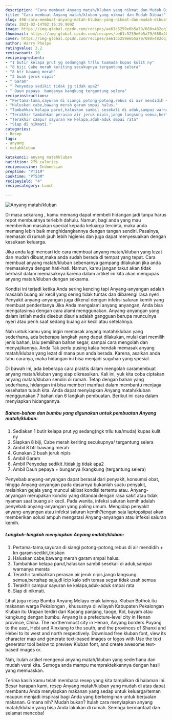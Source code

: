 ```yaml
---
description: "Cara membuat Anyang matah/kluban yang nikmat dan Mudah Dibuat"
title: "Cara membuat Anyang matah/kluban yang nikmat dan Mudah Dibuat"
slug: 498-cara-membuat-anyang-matah-kluban-yang-nikmat-dan-mudah-dibuat
date: 2021-02-14T02:16:29.909Z
image: https://img-global.cpcdn.com/recipes/ae61c5259e6b5a79/680x482cq70/anyang-matahkluban-foto-resep-utama.jpg
thumbnail: https://img-global.cpcdn.com/recipes/ae61c5259e6b5a79/680x482cq70/anyang-matahkluban-foto-resep-utama.jpg
cover: https://img-global.cpcdn.com/recipes/ae61c5259e6b5a79/680x482cq70/anyang-matahkluban-foto-resep-utama.jpg
author: Harry Phelps
ratingvalue: 3.2
reviewcount: 10
recipeingredient:
- "1 butir kelapa prut yg sedangngk trllu tuamuda kupas kulit ny"
- "8 biji Cabe merah keriting secukupnya tergantung selera"
- "8 btr bawang merah"
- "2 buah jeruk nipis"
- " Garam"
- " Penyedap sedikit tidak jg tidak apa2"
- " Daun pepaya  bunganya kangkung tergantung selera"
recipeinstructions:
- "Pertama-tama,sayuran di siangi potong-potong,rebus di air mendidih + kn garam sedikit,tiriskan"
- "Haluskan cabe,bawang merah garam smpai halus."
- "Tambahkan kelapa parut,haluskan sambil sesekali di aduk,sampai warnanya merata"
- "Terakhir tambahkan perasan air jeruk nipis,jangn langsung semua,bertahap saja,di icip kalo sdh terasa segar tidak usah semua"
- "Terakhir campur sayuran ke kelapa,aduk-aduk smpai rata"
- "Siap di nikmati."
categories:
- Resep
tags:
- anyang
- matahkluban

katakunci: anyang matahkluban 
nutrition: 279 calories
recipecuisine: Indonesian
preptime: "PT11M"
cooktime: "PT53M"
recipeyield: "4"
recipecategory: Lunch

---
```



![Anyang matah/kluban](https://img-global.cpcdn.com/recipes/ae61c5259e6b5a79/680x482cq70/anyang-matahkluban-foto-resep-utama.jpg)

Di masa  sekarang , kamu memang dapat membeli hidangan jadi tanpa harus repot membuatnya terlebih dahulu. Namun, bagi anda yang mau memberikan masakan special kepada keluarga tercinta, maka anda memang lebih baik menghidangkannya dengan tangan sendiri. Pasalnya, memasak di rumah jauh lebih higienis dan juga dapat menyesuaikan dengan kesukaan keluarga.

Jika anda lagi mencari ide cara membuat anyang matah/kluban yang lezat dan mudah dibuat,maka anda sudah berada di tempat yang tepat. Cara membuat anyang matah/kluban  sebenarnya gampang dilakukan jika anda memasaknya dengan hati-hati. Namun, kamu jangan takut akan tidak berhasil dalam memasaknya 
karena dalam artikel ini kita akan mengupas anyang matah/kluban dengan seksama.  

Kondisi ini terjadi ketika Anda sering kencing tapi Anyang-anyangan adalah masalah buang air kecil yang sering tidak tuntas dan dibarengi rasa nyeri. Penyakit anyang-anyangan juga dikenal dengan infeksi saluran kemih yang membuat penderitanya Jika Anda mengalami anyang anyangan, Anda bisa mengatasinya dengan cara alami menggunakan. Anyang-anyangan yang dalam istilah medis disebut disuria adalah gangguan berupa munculnya nyeri atau perih saat sedang buang air kecil atau setelahnya.

Nah untuk kamu yang ingin memasak anyang matah/kluban yang sederhana, ada beberapa langkah yang dapat dilakukan, mulai dari memilih jenis bahan, lalu pemilihan bahan segar, sampai cara mengolah dan menyajikannya. Anda Tak perlu pusing kalau hendak memasak anyang matah/kluban yang lezat di mana pun anda berada. Karena, asalkan anda  tahu caranya, maka hidangan ini bisa menjadi suguhan yang spesial.

Di bawah ini, ada beberapa cara praktis  dalam mengolah caramembuat anyang matah/kluban yang siap dikreasikan. Kali ini, yuk kita coba ciptakan anyang matah/kluban sendiri di rumah. Tetap dengan bahan yang sederhana, hidangan ini bisa memberi manfaat dalam membantu menjaga kesehatan tubuh kita. Anda dapat menyiapkan Anyang matah/kluban menggunakan 7 bahan dan 6 langkah pembuatan. Berikut ini cara dalam menyiapkan hidangannya.

<!--inarticleads1-->

##### Bahan-bahan dan bumbu yang digunakan untuk pembuatan Anyang matah/kluban:

1. Sediakan 1 butir kelapa prut yg sedang(ngk trllu tua/muda) kupas kulit ny
1. Siapkan 8 biji, Cabe merah keriting secukupnya/ tergantung selera
1. Ambil 8 btr bawang merah
1. Gunakan 2 buah jeruk nipis
1. Ambil  Garam
1. Ambil  Penyedap sedikit /tidak jg tidak apa2
1. Ambil  Daun pepaya + bunganya /kangkung (tergantung selera)


Penyebab anyang-anyangan dapat berasal dari penyakit, konsumsi obat, hingga Anyang-anyangan pada dasarnya bukanlah suatu penyakit, melainkan gejala yang muncul akibat kondisi tertentu atau. Anyang-anyangan merupakan kondisi yang ditandai dengan rasa sakit atau tidak nyaman saat buang air kecil. Pada wanita, infeksi saluran kemih adalah penyebab anyang-anyangan yang paling umum. Mengidap penyakit anyang-anyangan atau infeksi saluran kemih?tengan saja laptopsiipat akan memberikan solusi ampuh mengatasi Anyang-anyangan atau infeksi saluran kemih. 

<!--inarticleads2-->

##### Langkah-langkah menyiapkan Anyang matah/kluban:

1. Pertama-tama,sayuran di siangi potong-potong,rebus di air mendidih + kn garam sedikit,tiriskan
1. Haluskan cabe,bawang merah garam smpai halus.
1. Tambahkan kelapa parut,haluskan sambil sesekali di aduk,sampai warnanya merata
1. Terakhir tambahkan perasan air jeruk nipis,jangn langsung semua,bertahap saja,di icip kalo sdh terasa segar tidak usah semua
1. Terakhir campur sayuran ke kelapa,aduk-aduk smpai rata
1. Siap di nikmati.


Lihat juga resep Bumbu Anyang Melayu enak lainnya. Kluban Bothok itu makanan warga Pekalongan , khususnya di wilayah Kabupaten Pekalongan Kluban itu Urapan terdiri dari Kacang panjang, taoge, Kol, bayam atau kangkung dengan bumbu. Anyang is a prefecture-level city in Henan province, China. The northernmost city in Henan, Anyang borders Puyang to the east, Hebi and Xinxiang to the south, and the provinces of Shanxi and Hebei to its west and north respectively. Download free kluban font, view its character map and generate text-based images or logos with Use the text generator tool below to preview Kluban font, and create awesome text-based images or. 

Nah, itulah artikel mengenai  anyang matah/kluban  yang sederhana dan mudah versi kita. Semoga anda mampu mempraktekkannya dengan hasil yang memuaskan. 

Terima kasih kamu telah membaca resep yang kita tampilkan di halaman ini. Besar harapan kami, resep  Anyang matah/kluban yang mudah di atas dapat membantu Anda menyiapkan makanan yang sedap untuk keluarga/teman maupun menjadi inspirasi bagi Anda yang berkeinginan untuk berjualan makanan. Gimana nih? Mudah bukan? Itulah cara menyiapkan anyang matah/kluban yang bisa Anda lakukan di rumah. Semoga bermanfaat dan selamat mencoba!

